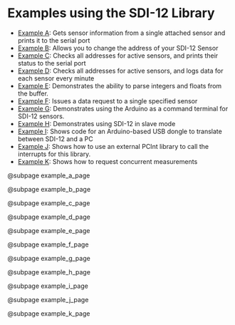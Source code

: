 [//]: # ( @page examples_page Examples using the SDI-12 Library )
# Examples using the SDI-12 Library

[//]: # ( Start GitHub Only )
- [Example A](https://github.com/EnviroDIY/Arduino-SDI-12/tree/master/examples/a_wild_card): Gets sensor information from a single attached sensor and prints it to the serial port
- [Example B](https://github.com/EnviroDIY/Arduino-SDI-12/tree/master/examples/b_address_change): Allows you to change the address of your SDI-12 Sensor
- [Example C](https://github.com/EnviroDIY/Arduino-SDI-12/tree/master/examples/c_check_all_addresses): Checks all addresses for active sensors, and prints their status to the serial port
- [Example D](https://github.com/EnviroDIY/Arduino-SDI-12/tree/master/examples/d_simple_logger): Checks all addresses for active sensors, and logs data for each sensor every minute
- [Example E](https://github.com/EnviroDIY/Arduino-SDI-12/tree/master/examples/e_simple_parsing): Demonstrates the ability to parse integers and floats from the buffer.
- [Example F](https://github.com/EnviroDIY/Arduino-SDI-12/tree/master/examples/f_basic_data_request): Issues a data request to a single specified sensor
- [Example G](https://github.com/EnviroDIY/Arduino-SDI-12/tree/master/examples/g_terminal_window): Demonstrates using the Arduino as a command terminal for SDI-12 sensors.
- [Example H](https://github.com/EnviroDIY/Arduino-SDI-12/tree/master/examples/h_SDI-12_slave_implementation): Demonstrates using SDI-12 in slave mode
- [Example I](https://github.com/EnviroDIY/Arduino-SDI-12/tree/master/examples/i_SDI-12_interface): Shows code for an Arduino-based USB dongle to translate between SDI-12 and a PC
- [Example J](https://github.com/EnviroDIY/Arduino-SDI-12/tree/master/examples/j_external_pcint_library): Shows how to use an external PCInt library to call the interrupts for this library.
- [Example K](https://github.com/EnviroDIY/Arduino-SDI-12/tree/master/examples/k_concurrent_logger):  Shows how to request concurrent measurements

[//]: # ( End GitHub Only )


@subpage example_a_page

@subpage example_b_page

@subpage example_c_page

@subpage example_d_page

@subpage example_e_page

@subpage example_f_page

@subpage example_g_page

@subpage example_h_page

@subpage example_i_page

@subpage example_j_page

@subpage example_k_page
